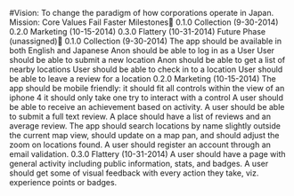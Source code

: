 #Vision: To change the paradigm of how corporations operate in Japan.
Mission:
Core Values
Fail Faster
Milestones
0.1.0 Collection (9-30-2014)
0.2.0 Marketing (10-15-2014)
0.3.0 Flattery (10-31-2014)
Future Phase (unassigned)
0.1.0 Collection (9-30-2014)
The app should be available in both English and Japanese
Anon should be able to log in as a User
User should be able to submit a new location
Anon should be able to get a list of nearby locations
User should be able to check in to a location
User should be able to leave a review for a location
0.2.0 Marketing (10-15-2014)
The app should be mobile friendly:
it should fit all controls within the view of an iphone 4
it should only take one try to interact with a control
A user should be able to receive an achievement based on activity.
A user should be able to submit a full text review.
A place should have a list of reviews and an average review.
The app should search locations by name slightly outside the current map view, should update on a map pan, and should adjust the zoom on locations found.
A user should register an account through an email validation.
0.3.0 Flattery (10-31-2014)
A user should have a page with general activity including public information, stats, and badges.
A user should get some of visual feedback with every action they take, viz. experience points or badges.
